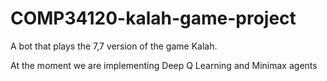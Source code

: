 # COMP34120-kalah-game-project
A bot that plays the 7,7 version of the game Kalah. 

At the moment we are implementing Deep Q Learning and Minimax agents
